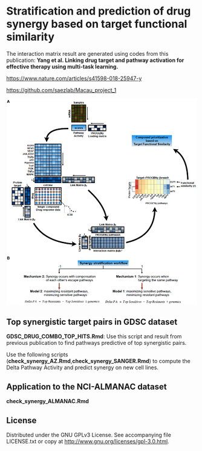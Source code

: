 # Stratification and prediction of drug synergy based on target functional similarity

The interaction matrix result are generated using codes from this publication: 
**Yang et al. Linking drug target and pathway activation for effective therapy using multi-task learning.**

https://www.nature.com/articles/s41598-018-25947-y

https://github.com/saezlab/Macau_project_1


![Alt text](https://github.com/saezlab/Macau_Synergy_Prediction/blob/master/image/Figure_1.png)


## Top synergistic target pairs in GDSC dataset

**GDSC_DRUG_COMBO_TOP_HITS.Rmd**: Use this script and result from previous publication to find pathways predictive of top synergistic pairs. 

Use the following scripts (**check_synergy_AZ.Rmd**,**check_synergy_SANGER.Rmd**) to compute the Delta Pathway Activity and predict synergy on new cell lines.

## Application to the NCI-ALMANAC dataset 
**check_synergy_ALMANAC.Rmd**



## License

Distributed under the GNU GPLv3 License. See accompanying file LICENSE.txt or copy at http://www.gnu.org/licenses/gpl-3.0.html.

